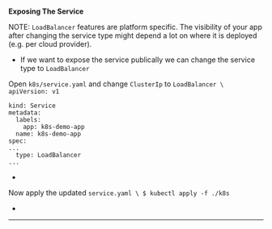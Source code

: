 
### 
**Exposing The Service**

NOTE: `LoadBalancer` features are platform specific. The visibility of your app after changing the service type might depend a lot on where it is deployed (e.g. per cloud provider).



*   If we want to expose the service publically we can change the service type to `LoadBalancer`

Open `k8s/service.yaml` and change `ClusterIp` to `LoadBalancer \
apiVersion: v1`


```
kind: Service
metadata:
  labels:
    app: k8s-demo-app
  name: k8s-demo-app
spec:
...
  type: LoadBalancer
...

```



*   

Now apply the updated `service.yaml \
$ kubectl apply -f ./k8s`



*   



---



